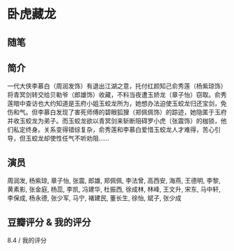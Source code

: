 # 卧虎藏龙

## 随笔

## 简介

一代大侠李慕白（周润发饰）有退出江湖之意，托付红颜知己俞秀莲（杨紫琼饰）将青冥剑转交给贝勒爷（郎雄饰）收藏，不料当夜遭玉娇龙（章子怡）窃取。俞秀莲暗中查访也大约知道是玉府小姐玉蛟龙所为，她想办法迫使玉蛟龙归还宝剑，免伤和气。但李慕白发现了害死师傅的碧眼狐狸（郑佩佩饰）的踪迹，她隐匿于玉府并收玉蛟龙为弟子。而玉蛟龙欲以青冥剑来斩断阻碍罗小虎（张震饰）的枷锁，他们私定终身。关系变得错综复杂，俞秀莲和李慕白爱惜玉蛟龙人才难得，苦心引导，但玉蛟龙却使性任气不听劝阻……

## 演员

周润发, 杨紫琼, 章子怡, 张震, 郎雄, 郑佩佩, 李法曾, 高西安, 海燕, 王德明, 李黎, 黄素影, 张金庭, 杨蕊, 李凯, 冯建华, 杜振西, 徐成林, 林峰, 王文升, 宋东, 马中轩, 李保成, 杨永德, 张少军, 马宁, 褚建民, 董长生, 徐怡, 斌子, 张少成

## 豆瓣评分 & 我的评分

8.4 / 我的评分
